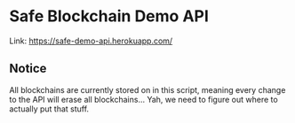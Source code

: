 # Safe Blockchain Demo API

Link: https://safe-demo-api.herokuapp.com/

## Notice
All blockchains are currently stored on in this script, meaning every change to the API will erase all blockchains...
Yah, we need to figure out where to actually put that stuff.
